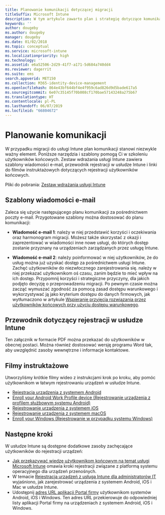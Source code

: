 ```yaml
---
title: Planowanie komunikacji dotyczącej migracji
titleSuffix: Microsoft Intune
description: W tym artykule zawarto plan i strategię dotyczące komunikacji w zakresie migracji podczas migrowania do usługi Microsoft Intune.
keywords: ''
author: dougeby
ms.author: dougeby
manager: dougeby
ms.date: 01/02/2018
ms.topic: conceptual
ms.service: microsoft-intune
ms.localizationpriority: high
ms.technology: ''
ms.assetid: e6a52506-2d29-41f7-a171-5d684a740dd4
ms.reviewer: dagerrit
ms.suite: ems
search.appverid: MET150
ms.collection: M365-identity-device-management
ms.openlocfilehash: 864e43bf644bf4e4f959c6ad826d9d5bade617a5
ms.sourcegitcommit: 6e07c35145f70b008cf170bae57143248a275b67
ms.translationtype: HT
ms.contentlocale: pl-PL
ms.lasthandoff: 06/07/2019
ms.locfileid: "66804672"
---
```

# <a name="plan-communications"></a>Planowanie komunikacji 
W przypadku migracji do usługi Intune plan komunikacji stanowi niezwykle ważny element. Poniższe narzędzia i szablony pomogą Ci w szkoleniu użytkowników końcowych. Zestaw wdrażania usługi Intune zawiera szablony wiadomości e-mail, przewodnik rejestracji w usłudze Intune i linki do filmów instruktażowych dotyczących rejestracji użytkowników końcowych.  

Pliki do pobrania:  [Zestaw wdrażania usługi Intune](http://aka.ms/IntuneAdoptionKit)

## <a name="email-templates"></a>Szablony wiadomości e-mail 
Zaleca się użycie następującego planu komunikacji za pośrednictwem poczty e-mail. Przygotowane szablony można dostosować do planu komunikacji:
- **Wiadomość e-mail 1**: należy w niej przedstawić korzyści i oczekiwania oraz harmonogram migracji. Możesz także skorzystać z okazji i zaprezentować w wiadomości inne nowe usługi, do których dostęp zostanie przyznany na urządzeniach zarządzanych przez usługę Intune. 

- **Wiadomość e-mail 2**: należy poinformować w niej użytkowników, że do usług można już uzyskać dostęp za pośrednictwem usługi Intune. Zachęć użytkowników do niezwłocznego zarejestrowania się.  należy w niej przekazać użytkownikom oś czasu, zanim będzie to mieć wpływ na ich dostęp. Przypomnij korzyści i strategiczne przyczyny, dla jakich podjęto decyzję o przeprowadzeniu migracji.
Po pewnym czasie można zacząć wymuszać zgodność za pomocą zasad dostępu warunkowego i wykorzystywać ją jako kryterium dostępu do danych firmowych, jak wytłumaczono w artykule [Wspieranie przyjęcia rozwiązania przez użytkowników końcowych przy użyciu dostępu warunkowego](migration-guide-drive-adoption.md).

## <a name="intune-enrollment-guide"></a>Przewodnik dotyczący rejestracji w usłudze Intune 
Ten załącznik w formacie PDF można przekazać do użytkowników w obecnej postaci. Można również dostosować wersję programu Word tak, aby uwzględnić zasoby wewnętrzne i informacje kontaktowe.

## <a name="instructional-videos"></a>Filmy instruktażowe
Utworzyliśmy krótkie filmy wideo z instrukcjami krok po kroku, aby pomóc użytkownikom w łatwym rejestrowaniu urządzeń w usłudze Intune.
- [Rejestracja urządzenia z systemem Android](https://www.youtube.com/watch?v=k0Q_sGLSx6o&t=1s)
- [Enroll your Android Work Profile device (Rejestrowanie urządzenia z profilem służbowym systemu Android)](https://www.youtube.com/watch?v=9Dl8HsGk4tI&t=3s)
- [Rejestrowanie urządzenia z systemem iOS](https://www.youtube.com/watch?v=mJyv6YcHi7c)
- [Rejestrowanie urządzenia z systemem macOS](https://www.youtube.com/watch?v=Pa2pfhwq_yk)
- [Enroll your Windows (Rejestrowanie w przypadku systemu Windows)](https://www.youtube.com/watch?v=TKQxEckBHiE)

## <a name="next-steps"></a>Następne kroki
W usłudze Intune są dostępne dodatkowe zasoby zachęcające użytkowników do rejestracji urządzeń:
- [Jak przekazywać wiedzę użytkownikom końcowym na temat usługi Microsoft Intune](https://docs.microsoft.com/intune/end-user-educate) omawia kroki rejestracji związane z platformą systemu operacyjnego dla urządzeń przenośnych. 
- W temacie [Rejestracja urządzeń z usługą Intune dla administratorów IT](https://docs.microsoft.com/intune/device-enrollment) wyjaśniono, jak zarejestrować urządzenia z systemem Android, iOS i Mac w usłudze Intune.
- Udostępnij [adres URL aplikacji Portal firmy](http://go.microsoft.com/fwlink/?LinkID=396941) użytkownikom systemów Android, iOS i Windows. Ten adres URL przekierowuje do odpowiedniej listy aplikacji Portal firmy na urządzeniach z systemem Android, iOS i Windows.
